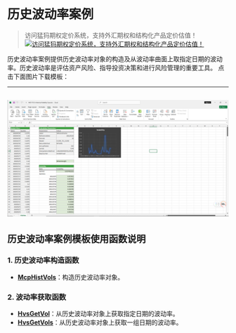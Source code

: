# **历史波动率案例**


> 访问猛犸期权定价系统，支持外汇期权和结构化产品定价估值！
[![访问猛犸期权定价系统，支持外汇期权和结构化产品定价估值！](../pic/mathema.png)](https://fxo.mathema.com.cn)

历史波动率案例提供历史波动率对象的构造及从波动率曲面上取指定日期的波动率。历史波动率是评估资产风险、指导投资决策和进行风险管理的重要工具。
点击下面图片下载模板：

---
[![MCP-TC13-Historical Volatility Case](./pic/tc13.png)](./MCP-TC13-HistoricalVolatilityCase.xlsx)
---

## **历史波动率案例模板使用函数说明**

### **1. 历史波动率构造函数**
- **[McpHistVols](/zh/latest/api/histvol.html#excel-mcphistvols-args1-args2-args3-args4-args5-fmt-vp-hd)**：构造历史波动率对象。

### **2. 波动率获取函数**
- **[HvsGetVol](/zh/latest/api/histvol.html#excel-hvsgetvol-hv-referencedate)**：从历史波动率对象上获取指定日期的波动率。
- **[HvsGetVols](/zh/latest/api/histvol.html#excel-hvsgetvols-hv-referencedates-format-v)**：从历史波动率对象上获取一组日期的波动率。